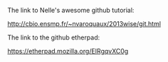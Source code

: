 The link to Nelle's awesome github tutorial:

http://cbio.ensmp.fr/~nvaroquaux/2013wise/git.html

The link to the github etherpad:

https://etherpad.mozilla.org/EIRgqvXC0g